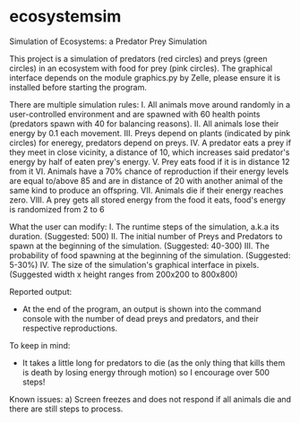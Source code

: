 # ecosystemsim
Simulation of Ecosystems: a Predator Prey Simulation

This project is a simulation of predators (red circles) and preys (green circles) in an ecosystem with food for prey (pink circles). 
The graphical interface depends on the module graphics.py by Zelle, please ensure it is installed before starting the program.

There are multiple simulation rules:
   I.    All animals move around randomly in a user-controlled environment and are spawned with 60 health points (predators spawn with 40 for balancing
         reasons).
   II.   All animals lose their energy by 0.1 each movement.
   III.  Preys depend on plants (indicated by pink circles) for eneregy, predators depend on preys.
   IV.   A predator eats a prey if they meet in close vicinity, a distance of 10, which increases said predator's energy by half of
         eaten prey's energy.
   V.    Prey eats food if it is in distance 12 from it
   VI.   Animals have a 70% chance of reproduction if their energy levels are equal to/above 85 and are in distance of 20 with
         another animal of the same kind to produce an offspring. 
   VII.  Animals die if their energy reaches zero.
   VIII. A prey gets all stored energy from the food it eats, food's energy is randomized from 2 to 6

What the user can modify:
   I.    The runtime steps of the simulation, a.k.a its duration. (Suggested: 500)
   II.   The initial number of Preys and Predators to spawn at the beginning of the simulation. (Suggested: 40-300)
   III.  The probability of food spawning at the beginning of the simulation. (Suggested: 5-30%)
   IV.   The size of the simulation's graphical interface in pixels. (Suggested width x height ranges from 200x200 to 800x800)

Reported output:
   - At the end of the program, an output is shown into the command console with the number of dead preys and predators, and 
     their respective reproductions.

To keep in mind:
   - It takes a little long for predators to die (as the only thing that kills them is death by losing energy through motion) so
     I encourage over 500 steps!

Known issues:
  a) Screen freezes and does not respond if all animals die and there are still steps to process.
